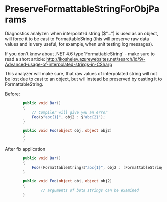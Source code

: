 # PreserveFormattableStringForObjParams
Diagnostics analyzer: when interpolated string ($"...") is used as an object, will force it to be cast to FormattableString (this will preserve raw data values and is very useful, for example, when unit testing log messages).

If you don't know about .NET 4.6 type 'FormattableString' - make sure to read a short article:
http://ikoshelev.azurewebsites.net/search/id/9/-Advanced-usage-of-interpolated-strings-in-CSharp

This analyzer will make sure, that raw values of interpolated string will not be lost due to cast to an object,
but will instead be preserved by casting it to FormattableString.

Before:
```cs
        public void Bar()
        {
            // Compiler will give you an error
            Foo($"abc{1}", obj2 : $"abc{2}");
        }

        public void Foo(object obj, object obj2)
        {
        }
```

After fix application
```cs
        public void Bar()
        {
            Foo((FormattableString)$"abc{1}", obj2 : (FormattableString)$"abc{2}");
        }

        public void Foo(object obj, object obj2)
        {
                // arguments of both strings can be examined
        }
```
